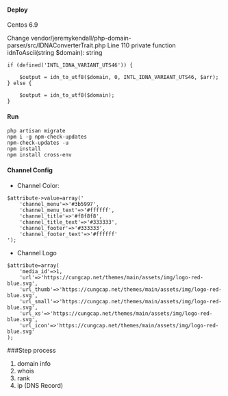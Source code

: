 #### Deploy 

Centos 6.9 

Change vendor/jeremykendall/php-domain-parser/src/IDNAConverterTrait.php 
Line 110 private function idnToAscii(string $domain): string 

```
if (defined('INTL_IDNA_VARIANT_UTS46')) {

    $output = idn_to_utf8($domain, 0, INTL_IDNA_VARIANT_UTS46, $arr);
} else {

    $output = idn_to_utf8($domain);
}
```
#### Run 
```
php artisan migrate 
npm i -g npm-check-updates
npm-check-updates -u
npm install
npm install cross-env
```
#### Channel Config 

- Channel Color: 
```
$attribute->value=array('
    'channel_menu'=>'#3b5997', 
    'channel_menu_text'=>'#ffffff', 
    'channel_title'=>'#f8f8f8', 
    'channel_title_text'=>'#333333', 
    'channel_footer'=>'#333333', 
    'channel_footer_text'=>'#ffffff'
'); 
```
- Channel Logo 
```
$attribute=array(
    'media_id'=>1, 
    'url'=>'https://cungcap.net/themes/main/assets/img/logo-red-blue.svg', 
    'url_thumb'=>'https://cungcap.net/themes/main/assets/img/logo-red-blue.svg', 
    'url_small'=>'https://cungcap.net/themes/main/assets/img/logo-red-blue.svg', 
    'url_xs'=>'https://cungcap.net/themes/main/assets/img/logo-red-blue.svg', 
    'url_icon'=>'https://cungcap.net/themes/main/assets/img/logo-red-blue.svg'
); 
``` 
###Step process 
1. domain info 
2. whois 
3. rank 
4. ip (DNS Record)
